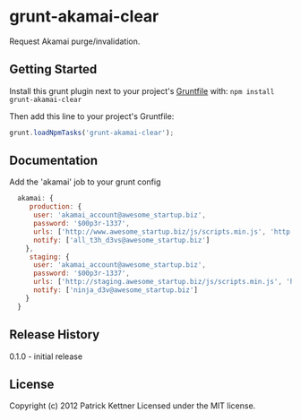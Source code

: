 # grunt-akamai-clear

Request Akamai purge/invalidation.

## Getting Started
Install this grunt plugin next to your project's [Gruntfile][getting_started] with: `npm install grunt-akamai-clear`

Then add this line to your project's Gruntfile:

```javascript
grunt.loadNpmTasks('grunt-akamai-clear');
```

[grunt]: https://github.com/cowboy/grunt
[getting_started]: https://github.com/cowboy/grunt/blob/master/docs/getting_started.md

## Documentation

Add the 'akamai' job to your grunt config

```javascript
  akamai: {
     production: {
      user: 'akamai_account@awesome_startup.biz',
      password: '$00p3r-1337',
      urls: ['http://www.awesome_startup.biz/js/scripts.min.js', 'http://www.awesome_startup.biz/css/style.css'],
      notify: ['all_t3h_d3vs@awesome_startup.biz']
    },
     staging: {
      user: 'akamai_account@awesome_startup.biz',
      password: '$00p3r-1337',
      urls: ['http://staging.awesome_startup.biz/js/scripts.min.js', 'http://staging.awesome_startup.biz/css/style.css'],
      notify: ['ninja_d3v@awesome_startup.biz']
    }
  }
```

## Release History
0.1.0 - initial release

## License
Copyright (c) 2012 Patrick Kettner
Licensed under the MIT license.
